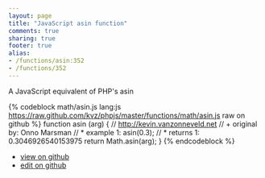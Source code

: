 ```yaml
---
layout: page
title: "JavaScript asin function"
comments: true
sharing: true
footer: true
alias:
- /functions/asin:352
- /functions/352
---
```

A JavaScript equivalent of PHP's asin

{% codeblock math/asin.js lang:js https://raw.github.com/kvz/phpjs/master/functions/math/asin.js raw on github %}
function asin (arg) {
    // http://kevin.vanzonneveld.net
    // +   original by: Onno Marsman
    // *     example 1: asin(0.3);
    // *     returns 1: 0.3046926540153975
    return Math.asin(arg);
}
{% endcodeblock %}

 - [view on github](https://github.com/kvz/phpjs/blob/master/functions/math/asin.js)
 - [edit on github](https://github.com/kvz/phpjs/edit/master/functions/math/asin.js)
